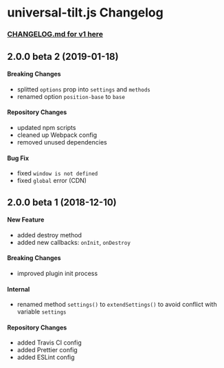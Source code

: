 # universal-tilt.js Changelog

### [CHANGELOG.md for v1 here](https://github.com/JB1905/universal-tilt.js/blob/v1/CHANGELOG.md)

## 2.0.0 beta 2 (2019-01-18)
#### Breaking Changes
- splitted `options` prop into `settings` and `methods`
- renamed option `position-base` to `base`

#### Repository Changes
- updated npm scripts
- cleaned up Webpack config
- removed unused dependencies

#### Bug Fix
- fixed `window is not defined`
- fixed `global` error (CDN)

## 2.0.0 beta 1 (2018-12-10)
#### New Feature
- added destroy method
- added new callbacks: `onInit`, `onDestroy`

#### Breaking Changes
- improved plugin init process

#### Internal
- renamed method `settings()` to `extendSettings()` to avoid conflict with variable `settings`

#### Repository Changes
- added Travis CI config
- added Prettier config
- added ESLint config
